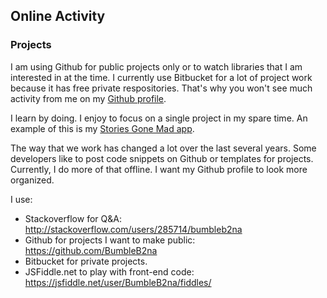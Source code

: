 ## Online Activity

### Projects
I am using Github for public projects only or to watch libraries that I am interested in at the time. I currently use Bitbucket for a lot of project work because it has free private respositories. That's why you won't see much activity from me on my [Github profile](https://github.com/BumbleB2na).
  
I learn by doing. I enjoy to focus on a single project in my spare time. An example of this is my [Stories Gone Mad app](https://mobilewebsmart.com/StoriesGoneMad).

The way that we work has changed a lot over the last several years. Some developers like to post code snippets on Github or templates for projects. Currently, I do more of that offline. I want my Github profile to look more organized.

I use:
* Stackoverflow for Q&A: http://stackoverflow.com/users/285714/bumbleb2na  
* Github for projects I want to make public: https://github.com/BumbleB2na  
* Bitbucket for private projects. 
* JSFiddle.net to play with front-end code: https://jsfiddle.net/user/BumbleB2na/fiddles/

